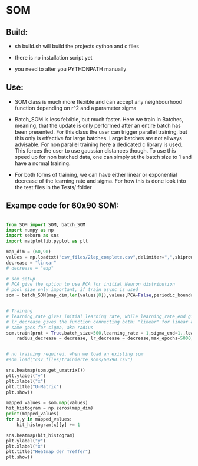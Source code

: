 # SOM

## Build:
- sh build.sh will build the projects cython and c files<br/>

- there is no installation script yet<br/>

- you need to alter you PYTHONPATH manually<br/>

## Use:
- SOM class is much more flexible and can accept any neighbourhood function depending on r^2 and a parameter sigma

- Batch_SOM is less felxible, but much faster. Here we train in Batches, meaning, that the update is only performed after an entire batch has been presented. For this class the user can trigger parallel training, but this only is effective for large batches. Large batches are not allways advisable.
For non parallel training here a dedicated c library is used. This forces the user to use gaussian distances though. To use this speed up for non batched data, one can simply st the batch size to 1 and have a normal training.

- For both forms of training, we can have either linear or exponential decrease of the learning rate and sigma. 
For how this is done look into the test files in the Tests/ folder

## Exampe code for 60x90 SOM:

```python
	
from SOM import SOM, batch_SOM
import numpy as np
import seborn as sns
import matplotlib.pyplot as plt

map_dim = (60,90)
values = np.loadtxt("csv_files/2lep_complete.csv",delimiter=",",skiprows=1)
decrease = "linear"
# decrease = "exp"

# som setup
# PCA give the option to use PCA for initial Neuron distribution
# pool_size only important, if train_async is used
som = batch_SOM(map_dim,len(values[0]),values,PCA=False,periodic_boundarys=True)


# Training 
# learning_rate gives initial learning rate, while learning_rate_end gives learning rate in last epoch
# lr_decrease gives the function connecting both: "linear" for linear and "exp" for exponential
# same goes for sigma, aka radius
som.train(prnt = True,batch_size=500,learning_rate = 1,sigma_end=1.,learning_rate_end = 0.0001,sigma=8,
	radius_decrease = decrease, lr_decrease = decrease,max_epochs=5000)


# no training required, when we load an existing som
#som.load("csv_files/trainierte_soms/60x90.csv")

sns.heatmap(som.get_umatrix())
plt.ylabel("y")
plt.xlabel("x")
plt.title("U-Matrix")
plt.show()

mapped_values = som.map(values)
hit_histogram = np.zeros(map_dim)
print(mapped_values)
for x,y in mapped_values:
	hit_histogram[x][y] += 1

sns.heatmap(hit_histogram)
plt.ylabel("y")
plt.xlabel("x")
plt.title("Heatmap der Treffer")
plt.show()

	
```
